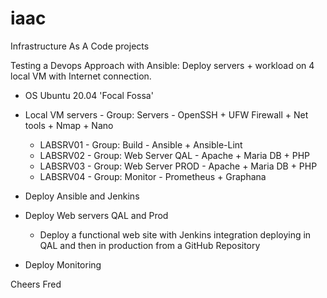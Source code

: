 # iaac
Infrastructure As A Code projects

Testing a Devops Approach with Ansible: Deploy servers + workload on 4 local VM with Internet connection.

  - OS Ubuntu 20.04 'Focal Fossa'

  - Local VM servers - Group: Servers    - OpenSSH + UFW Firewall + Net tools + Nmap + Nano
    - LABSRV01 - Group: Build            - Ansible + Ansible-Lint
    - LABSRV02 - Group: Web Server QAL   - Apache + Maria DB + PHP
    - LABSRV03 - Group: Web Server PROD  - Apache + Maria DB + PHP
    - LABSRV04 - Group: Monitor          - Prometheus + Graphana

  - Deploy Ansible and Jenkins
  - Deploy Web servers QAL and Prod
    - Deploy a functional web site with Jenkins integration deploying in QAL and then in production from a GitHub Repository
  - Deploy Monitoring 
   
   
  Cheers
  Fred
